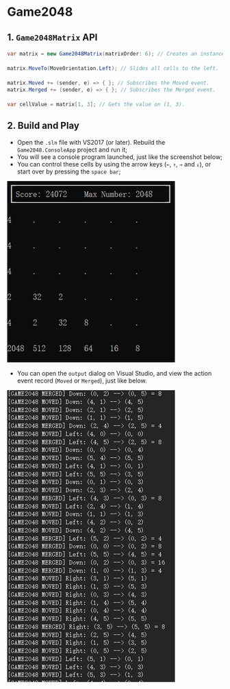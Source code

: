 # Game2048

## 1. `Game2048Matrix` API

```csharp
var matrix = new Game2048Matrix(matrixOrder: 6); // Creates an instance of the Game2048Matrix with the specified matrix order.

matrix.MoveTo(MoveOrientation.Left); // Slides all cells to the left.

matrix.Moved += (sender, e) => { }; // Subscribes the Moved event.
matrix.Merged += (sender, e) => { }; // Subscribes the Merged event.

var cellValue = matrix[1, 3]; // Gets the value on (1, 3).

```

## 2. Build and Play

- Open the `.sln` file with VS2017 (or later). Rebuild the `Game2048.ConsoleApp` project and run it;
- You will see a console program launched, just like the screenshot below;
- You can control these cells by using the arrow keys (`←`, `↑`, `→` and `↓`), or start over by pressing the `space bar`;

![console-ui](Screenshots\cui.png)

- You can open the `output` dialog on Visual Studio, and view the action event record (`Moved` or `Merged`), just like below.

![operation-events-log](Screenshots\events-log.png)
